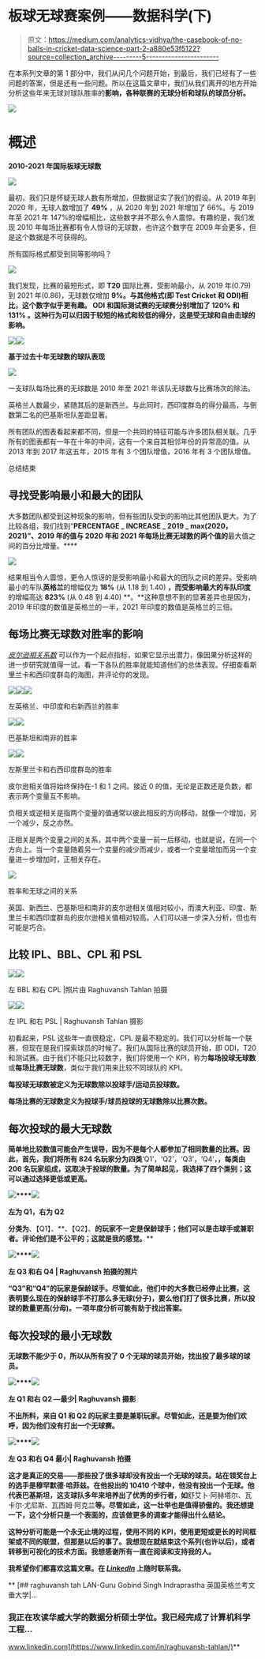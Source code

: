 # 板球无球赛案例——数据科学(下)

> 原文：<https://medium.com/analytics-vidhya/the-casebook-of-no-balls-in-cricket-data-science-part-2-a880e53f5122?source=collection_archive---------5----------------------->

在本系列文章的第 1 部分中，我们从问几个问题开始，到最后，我们已经有了一些问题的答案，但是还有一些问题。所以在这篇文章中，我们从我们离开的地方开始分析这些年来无球对球队胜率的**影响，各种联赛的无球分析和球队的球员分析。**

![](img/3a3d9a542e7301442307a72585ed33f9.png)

# 概述

**2010-2021 年国际板球无球数**

![](img/de39726a6da7aab3f03a69c1763fc42a.png)

最初，我们只是怀疑无球人数有所增加，但数据证实了我们的假设。从 2019 年到 2020 年，无球人数增加了 **49%** ，从 2020 年到 2021 年增加了 66%。与 2019 年至 2021 年 147%的增幅相比，这些数字并不那么令人震惊。有趣的是，我们发现 2010 年每场比赛都有令人惊讶的无球数，也许这个数字在 2009 年会更多，但是这个数据是不可获得的。

所有国际格式都受到同等影响吗？

![](img/d9af1dbbdf8cab5d9c73160850dfcf82.png)

我们发现，比赛的最短形式，即 **T20** 国际比赛，受影响最小，从 2019 年(0.79)到 2021 年(0.86)，无球数仅增加 **9%。与其他格式(即 Test Cricket 和 ODI)相比，这个数字似乎更有趣。 **ODI 和**国际测试赛的无球赛分别增加了 **120%** 和 **131%** 。这种行为可以归因于较短的格式和较低的得分，这是受无球和自由击球的影响。**

![](img/b8a11dddf1a826aa918d2f11fac7b2d7.png)![](img/31542e04639c100cdc6fee8da6e8e33a.png)

**基于过去十年无球数的球队表现**

![](img/ded0198b0fe1d9a65c0954872fcc4f61.png)

一支球队每场比赛的无球数是 2010 年至 2021 年该队无球数与比赛场次的除法。

英格兰人数最少，紧随其后的是新西兰。与此同时，西印度群岛的得分最高，与倒数第二名的巴基斯坦队差距显著。

所有团队的图表看起来都不同，但是一个共同的特征可能与许多团队相关联。几乎所有的图表都有一年在十年的中间，这有一个来自其相邻年份的异常高的值。从 2013 年到 2017 年这五年，2015 年有 3 个团队增值，2016 年有 3 个团队增值。

总结结束

## **寻找受影响最小和最大的团队**

大多数团队都受到这种现象的影响，但有些团队受到的影响比其他团队更大。为了比较各组，我们找到“**PERCENTAGE _ INCREASE _ 2019 _ max(2020，2021)”、**2019 年的**值与 2020 年和 2021 年每场比赛无球数的两个值的**最大值之间的百分比增量。****

![](img/2bc239289f5d27c4e1b7eecb05de9e52.png)

结果相当令人震惊，更令人惊讶的是受影响最小和最大的团队之间的差异。受影响最小的车队**英格兰**的增幅仅为 **18%** (从 1.18 到 1.40) **，**而受影响最大的车队**印度**的增幅高达 **823%** (从 0.48 到 4.40) **。**这种意想不到的显著差异也是因为，2019 年印度的数值是英格兰的一半，2021 年印度的数值是英格兰的三倍。

## **每场比赛无球数对胜率的影响**

[*皮尔逊相关系数*](https://en.wikipedia.org/wiki/Pearson_correlation_coefficient) 可以作为一个起点指标，如果它显示出潜力，像因果分析这样的进一步研究就值得一试。看一下各队的胜率就能知道他们的总体表现。仔细查看斯里兰卡和西印度群岛的海图，并评论你的发现。

![](img/97ade16639662c2826d35b9d5b3899d5.png)![](img/2a98c6d9705a93b965d81d91790e1500.png)![](img/fadff3b973875a88acea5ef20221b5ab.png)

左英格兰、中印度和右新西兰的胜率

![](img/f0057e0be14dc6d2ba58806fc5dc35eb.png)![](img/12cbb0214dfde2a788c2a96af6301788.png)

巴基斯坦和南非的胜率

![](img/23f2a28ae4031884b44f99c182f2aa87.png)![](img/468bbac4885e78b175ce31b0dbac920b.png)

左斯里兰卡和右西印度群岛的胜率

皮尔逊相关值将始终保持在-1 和 1 之间。接近 0 的值，无论是正数还是负数，都表示两个变量互不影响。

负相关或逆相关是指两个变量的值通常以彼此相反的方向移动，就像一个增加，另一个减少，反之亦然。

正相关是两个变量之间的关系，其中两个变量一前一后移动，也就是说，在同一个方向上。当一个变量随着另一个变量的减少而减少，或者一个变量增加而另一个变量进一步增加时，正相关存在。

![](img/bbeb41a08ab6ded15dcf2b0c98b39e5e.png)

胜率和无球之间的关系

英国、新西兰、巴基斯坦和南非的皮尔逊相关值相对较小，而澳大利亚、印度、斯里兰卡和西印度群岛的皮尔逊相关值相对较高。人们可以进一步深入分析，但也有可能是巧合。

## 比较 IPL、BBL、CPL 和 PSL

![](img/9ec3297a949c1841bdf61a561831c126.png)![](img/be12d52d29d538e86b873a80f27b5c2b.png)

左 BBL 和右 CPL |照片由 Raghuvansh Tahlan 拍摄

![](img/08c417395551f438ca82cf4c9ff4f309.png)![](img/c3c2c7e5019aa32e0467e8584078e800.png)

左 IPL 和右 PSL | Raghuvansh Tahlan 摄影

初看起来，PSL 这些年一直很稳定，CPL 是最不稳定的。我们可以分析每一个联赛，但现在是我们探索球员的时候了。我们从国际比赛的球员开始，即 ODI，T20 和测试赛。由于我们不能只比较数字，我们将使用一个 KPI，称为**每场投球无球数**或**每场比赛无球数**，类似于我们用来比较不同球队的 KPI。

****每投球无球数被定义为无球数除以投球手/运动员投球数。****

****每场比赛的无球数定义为投球手/球员投球的无球数除以比赛次数。****

## ****每次投球的最大无球数****

**简单地比较数值可能会产生误导，因为不是每个人都参加了相同数量的比赛。因此，首先，我们将所有 824 名玩家分为四类**‘Q1’，‘Q2’，‘Q3’，‘Q4’，**，每类由 206 名玩家组成，这取决于投球的数量。为了简单起见，我选择了四个类别；这可以通过选择更低或更高。**

**![](img/69740be5d008f3205b8eeae129fc7c2f.png)****![](img/473f0cd6b914de3771e3110754dc1771.png)**

**左为 Q1，右为 Q2**

**分类为**、【Q1】、**、【Q2】、**的玩家不一定是保龄球手；他们可以是击球手或兼职者。评论他们是不公平的；这就是我的感觉。****

**![](img/75ed351db4eb67c8085d7a50b9967b03.png)****![](img/269d4a0147cad6d58b1030468e65e3c7.png)**

**左 Q3 和右 Q4 | Raghuvansh 拍摄的照片**

**“Q3”和“Q4”的玩家是保龄球手。尽管如此，他们中的大多数已经停止比赛，这表明要么现在的保龄球手不打那么多无球(分子)，要么他们打了很多比赛，所以投球的数量更高(分母)。一项年度分析可能有助于找出答案。**

## **每次投球的最小无球数**

**无球数不能少于 0，所以从所有投了 0 个无球的球员开始，找出投了最多球的球员。**

**![](img/60858d6c5a94cd96fc40c8341fcea5e0.png)****![](img/6809fe5c5db30244b64760d297679756.png)**

**左 Q1 和右 Q2 —最少| Raghuvansh 摄影**

**不出所料，来自 Q1 和 Q2 的玩家主要是兼职玩家。尽管如此，还是要为他们欢呼，因为他们没有打出一个无球赛。**

**![](img/ffc55b0a71340219fe2de91bfc527f37.png)****![](img/f93296f235f3d65ab771709cd115046d.png)**

**左 Q3 和右 Q4 最小| Raghuvansh 拍摄**

**这才是真正的交易——那些投了很多球却没有投出一个无球的球员。站在领奖台上的选手是穆罕默德·哈菲兹。在他投出的 10410 个球中，他没有投出一个无球。他代表巴基斯坦，这支球队多年来培养出了优秀的步行者，如**舒艾卜·阿赫塔尔、瓦卡尔·尤尼斯、瓦西姆·阿克兰**等。尽管如此，这一壮举也是值得骄傲的。我还想提一下，这个分析只是一个表面的，应该做更多的调查才能得出什么结论。**

**这种分析可能是一个永无止境的过程，使用不同的 KPI，使用更短或更长的时间框架或不同的联盟，但那是以后的事了。我想现在就结束这个系列(也许以后)，或者转移到可视化的技术方面。我想感谢所有一直在阅读和支持我的人。**

**我希望你们都喜欢这篇文章。在 [***LinkedIn***](https://www.linkedin.com/in/raghuvansh-tahlan/) 上随时联系我。**

**[](https://www.linkedin.com/in/raghuvansh-tahlan/) [## raghuvansh tah LAN-Guru Gobind Singh Indraprastha 英国英格兰考文垂大学|…

### 我正在攻读华威大学的数据分析硕士学位。我已经完成了计算机科学工程…

www.linkedin.com](https://www.linkedin.com/in/raghuvansh-tahlan/)**